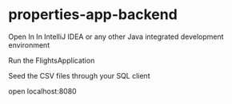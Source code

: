 # properties-app-backend

Open In In IntelliJ IDEA or any other Java integrated development environment

Run the FlightsApplication

Seed the CSV files through your SQL client

open localhost:8080
